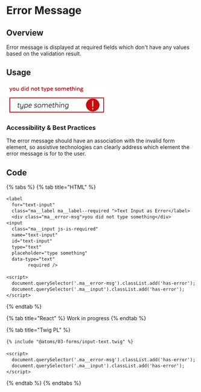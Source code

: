 # Error Message

## Overview

Error message is displayed at required fields which don't have any values based on the validation result.

## Usage

![](../../.gitbook/assets/form_input_text_error-1.png)

### Accessibility & Best Practices

The error message should have an association with the invalid form element, so assistive technologies can clearly address which element the error message is for to the user.

## Code

{% tabs %}
{% tab title="HTML" %}
```text
<label 
  for="text-input"
  class="ma__label ma__label--required ">Text Input as Error</label>
  <div class="ma__error-msg">you did not type something</div>
<input 
  class="ma__input js-is-required" 
  name="text-input" 
  id="text-input" 
  type="text" 
  placeholder="type something" 
  data-type="text"
        required />

<script>
  document.querySelector('.ma__error-msg').classList.add('has-error');
  document.querySelector('.ma__input').classList.add('has-error');
</script>
```
{% endtab %}

{% tab title="React" %}
Work in progress
{% endtab %}

{% tab title="Twig PL" %}
```text
{% include "@atoms/03-forms/input-text.twig" %}

<script>
  document.querySelector('.ma__error-msg').classList.add('has-error');
  document.querySelector('.ma__input').classList.add('has-error');
</script>
```
{% endtab %}
{% endtabs %}

